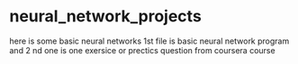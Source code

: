 # neural_network_projects
here is some basic neural networks 
1st file is basic neural network program  and 2 nd one is one exersice or prectics question from coursera course
